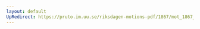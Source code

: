```yaml
---
layout: default
UpRedirect: https://pruto.im.uu.se/riksdagen-motions-pdf/1867/mot_1867__ak__194/mot_1867__ak__194-002.pdf
---
```

